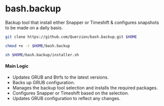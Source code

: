 # bash.backup
Backup tool that install either Snapper or Timeshift & configures snapshots to be made on a daily basis.
```bash
git clone https://github.com/Querzion/bash.backup.git $HOME
```
```bash
chmod +x -r $HOME/bash.backup
```
```bash
sh $HOME/bash.backup/installer.sh
```
#### Main Logic
  -  Updates GRUB and Btrfs to the latest versions.
  -  Backs up GRUB configuration.
  -  Manages the backup tool selection and installs the required packages.
  -  Configures Snapper or Timeshift based on the selection.
  -  Updates GRUB configuration to reflect any changes.
